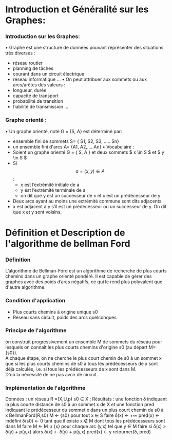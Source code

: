 # Introduction et Généralité sur les Graphes:
### Introduction sur les Graphes:
• Graphe est une structure de données pouvant représenter des situations très diverses :
   - réseau routier
   - planning de tâches
   - courant dans un circuit électrique
   - réseau informatique ...
• On peut attribuer aux sommets ou aux arcs/arêtes des valeurs :
  - longueur, durée
  - capacité de transport
  - probabilité de transition
  - fiabilité de transmission ...
### Graphe orienté :
•  Un graphe orienté, noté G = {S, A} est déterminé par:
  - ensemble fini de sommets  S= { S1, S2, S3, ..... Sn}
  -   un ensemble fini d'arcs A= {A1, A2,.... An}
•  Vocabulaire :
  - Soient un graphe orienté G = { S, A } et deux sommets $ x \in S $ et $ y \in S $
  - Si $$ a = (x,y) \in A $$ :
      -  x est l’extrémité initiale de a 
      -  y est l’extrémité terminale de a
      -   on dit que y est un successeur de x et x est un prédécesseur de y
  - Deux arcs ayant au moins une extrémité commune sont dits adjacents
  - x est adjacent à  y s’il est un prédécesseur ou un successeur de y. On dit que x et y sont voisins.
# Définition et Description de l'algorithme de bellman Ford
### Définition
L’algorithme de Bellman-Ford est un algorithme de recherche de plus courts chemins dans un graphe orienté pondéré. 
Il est capable de gérer des graphes avec des poids d’arcs négatifs, ce qui le rend plus polyvalent que d'autre algorithme.
### Condition d'application
-  Plus courts chemins à origine unique s0
-  Réseau sans circuit, poids des arcs quelconques
### Principe de l'algorithme
on construit progressivement un ensemble M de sommets du réseau pour lesquels on connaît les plus courts chemins d'origine s0 (au départ M={s0}).  
A chaque étape, on ne cherche le plus court chemin de s0 à un sommet x que si les plus courts chemins de s0 à tous les prédécesseurs 
de x sont déjà calculés, i.e. si tous les prédécesseurs de x sont dans M.  
D'où la nécessité de ne pas avoir de circuit. 
### Implémentation de l'algorithme

Données : un réseau 
R =(X,U,p) s0 ∈ X
 ; 
Résultats : une fonction δ indiquant la plus courte distance de s0 à un sommet 
x de X et une fonction pred indiquant le prédécesseur du sommet x dans un plus 
court chemin de s0 à x
 BellmanFord(R,s0)
 M ←  {s0}
 pour tout x ∈ S faire
 δ(x) ← +∞
 pred(x) ← indéfini
 δ(s0) ←  0
 tant que il existe x ∉ M dont tous les prédécesseurs sont dans M faire
 M ←  M ∪ {x}
 pour chaque arc (y,x) tel que y ∈ M faire
 si δ(x) > δ(y) + p(y,x) alors
 δ(x) ← δ(y) + p(y,x)
 pred(x) ←  y
 retourner(δ, pred)
